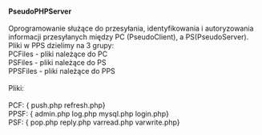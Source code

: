 <meta charset="UTF-8">

<br/><b>PseudoPHPServer</b>
<br/>
<br/>Oprogramowanie służące do przesyłania, identyfikowania i autoryzowania informacji przesyłanych między PC (PseudoClient), a PS(PseudoServer).
<br/>Pliki w PPS dzielimy na 3 grupy:
<br/>PCFiles - pliki należące do PC
<br/>PSFiles - pliki należące do PS
<br/>PPSFiles - pliki należące do PPS
<br/>
<br/>Pliki:
<br/>
<br/>PCF: { push.php refresh.php}
<br/>PPSF: { admin.php log.php mysql.php login.php}
<br/>PSF: { pop.php reply.php varread.php varwrite.php}
